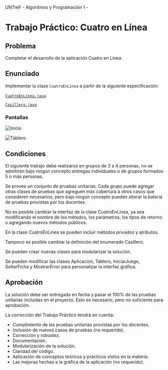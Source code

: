UNTreF - Algoritmos y Programación 1 - 

# Trabajo Práctico: Cuatro en Lí­nea

## Problema

Completar el desarrollo de la aplicación Cuatro en Lí­nea.

## Enunciado

Implementar la clase `CuatroEnLinea` a partir de la siguiente especificación: 

[`CuatroEnLinea.java`](./src/juego/CuatroEnLinea.java).

[`Casillero.java`](./src/juego/Casillero.java)

### Pantallas

![Inicio](./img/pantalla-inicio.png)

![Tablero](./img/pantalla-tablero.png)

## Condiciones

El siguiente trabajo debe realizarse en grupos de 3 a 4 personas, 
no se admitirán bajo ningún concepto entregas individuales o de grupos formados 5 o más personas.

Se provee un conjunto de pruebas unitarias. Cada grupo puede agregar otras clases de pruebas 
que agreguen más cobertura a otros casos que consideren necesarios, 
pero bajo ningún concepto pueden alterar la batería de pruebas provistas por los docentes.
   
No es posible cambiar la interfaz de la clase CuatroEnLinea, 
ya sea modificando el nombre de los métodos, los parámetros, los tipos de retorno o agregando nuevos métodos públicos.

En la clase CuatroEnLinea se pueden incluir métodos privados y atributos.

Tampoco es posible cambiar la definición del enumerado Casillero.

Se pueden crear nuevas clases para modularizar la solución.

Se pueden modificar las clases Aplicacion, Tablero, IniciarJuego, SoltarFicha y MostrarError para
personalizar la interfaz gráfica.

## Aprobación

La solución debe ser entregada en fecha y pasar el 100% de las pruebas unitarias 
incluídas en el proyecto. Esto es necesario, pero no suficiente para aprobación.

La corrección del Trabajo Práctico tendrá en cuenta:

* Cumplimiento de las pruebas unitarias provistas por los docentes.
* Inclusión de nuevos casos de pruebas (no requerido).
* Corrección y robustez.
* Documentación.
* Modularización de la solución.
* Claridad del código.
* Aplicación de conceptos teóricos y prácticos vistos en la materia.
* Las mejoras hechas a la gráfica de la aplicación (no requerido).
